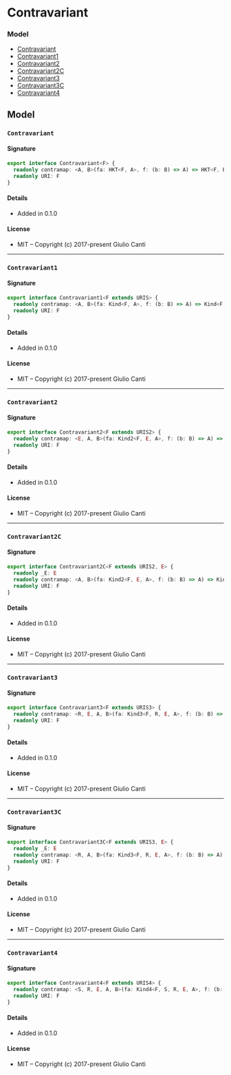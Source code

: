 
# Contravariant







### Model

* [Contravariant](#contravariant)
* [Contravariant1](#contravariant1)
* [Contravariant2](#contravariant2)
* [Contravariant2C](#contravariant2c)
* [Contravariant3](#contravariant3)
* [Contravariant3C](#contravariant3c)
* [Contravariant4](#contravariant4)

## Model


### `Contravariant`




#### Signature

```typescript
export interface Contravariant<F> {
  readonly contramap: <A, B>(fa: HKT<F, A>, f: (b: B) => A) => HKT<F, B>
  readonly URI: F
}
```

#### Details

* Added in 0.1.0


#### License

* MIT – Copyright (c) 2017-present Giulio Canti

---


### `Contravariant1`




#### Signature

```typescript
export interface Contravariant1<F extends URIS> {
  readonly contramap: <A, B>(fa: Kind<F, A>, f: (b: B) => A) => Kind<F, B>
  readonly URI: F
}
```

#### Details

* Added in 0.1.0


#### License

* MIT – Copyright (c) 2017-present Giulio Canti

---


### `Contravariant2`




#### Signature

```typescript
export interface Contravariant2<F extends URIS2> {
  readonly contramap: <E, A, B>(fa: Kind2<F, E, A>, f: (b: B) => A) => Kind2<F, E, B>
  readonly URI: F
}
```

#### Details

* Added in 0.1.0


#### License

* MIT – Copyright (c) 2017-present Giulio Canti

---


### `Contravariant2C`




#### Signature

```typescript
export interface Contravariant2C<F extends URIS2, E> {
  readonly _E: E
  readonly contramap: <A, B>(fa: Kind2<F, E, A>, f: (b: B) => A) => Kind2<F, E, B>
  readonly URI: F
}
```

#### Details

* Added in 0.1.0


#### License

* MIT – Copyright (c) 2017-present Giulio Canti

---


### `Contravariant3`




#### Signature

```typescript
export interface Contravariant3<F extends URIS3> {
  readonly contramap: <R, E, A, B>(fa: Kind3<F, R, E, A>, f: (b: B) => A) => Kind3<F, R, E, B>
  readonly URI: F
}
```

#### Details

* Added in 0.1.0


#### License

* MIT – Copyright (c) 2017-present Giulio Canti

---


### `Contravariant3C`




#### Signature

```typescript
export interface Contravariant3C<F extends URIS3, E> {
  readonly _E: E
  readonly contramap: <R, A, B>(fa: Kind3<F, R, E, A>, f: (b: B) => A) => Kind3<F, R, E, B>
  readonly URI: F
}
```

#### Details

* Added in 0.1.0


#### License

* MIT – Copyright (c) 2017-present Giulio Canti

---


### `Contravariant4`




#### Signature

```typescript
export interface Contravariant4<F extends URIS4> {
  readonly contramap: <S, R, E, A, B>(fa: Kind4<F, S, R, E, A>, f: (b: B) => A) => Kind4<F, S, R, E, B>
  readonly URI: F
}
```

#### Details

* Added in 0.1.0


#### License

* MIT – Copyright (c) 2017-present Giulio Canti